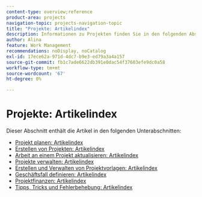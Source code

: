 ```yaml
---
content-type: overview;reference
product-area: projects
navigation-topic: projects-navigation-topic
title: "Projekte: Artikelindex"
description: Informationen zu Projekten finden Sie in den folgenden Abschnitten.
author: Alina
feature: Work Management
recommendations: noDisplay, noCatalog
exl-id: 17ece62a-971d-4dc7-b9e3-ed79a3a4a157
source-git-commit: fb1c7ade6622db391e0dac54f37603efe9dc0a58
workflow-type: tm+mt
source-wordcount: '67'
ht-degree: 0%

---
```


# Projekte: Artikelindex

<!-- Audited: 12/2023 -->

Dieser Abschnitt enthält die Artikel in den folgenden Unterabschnitten:

* [Projekt planen: Artikelindex](../../manage-work/projects/planning-a-project/plan-project-overview.md)
* [Erstellen von Projekten: Artikelindex](../../manage-work/projects/create-projects/create-projects-overview.md)
* [Arbeit an einem Projekt aktualisieren: Artikelindex](../../manage-work/projects/updating-work-in-a-project/update-work-on-project.md)
* [Projekte verwalten: Artikelindex](../../manage-work/projects/manage-projects/manage-projects-overview.md)
* [Erstellen und Verwalten von Projektvorlagen: Artikelindex](../../manage-work/projects/create-and-manage-templates/create-manage-templates.md)
* [Geschäftsfall definieren: Artikelindex](../../manage-work/projects/define-a-business-case/define-business-case.md)
* [Projektfinanzen: Artikelindex](../../manage-work/projects/project-finances/project-finances-overview.md)
* [Tipps, Tricks und Fehlerbehebung: Artikelindex](../../manage-work/projects/tips-tricks-and-troubleshooting/tips-tricks-troubleshooting-for-projects.md)
